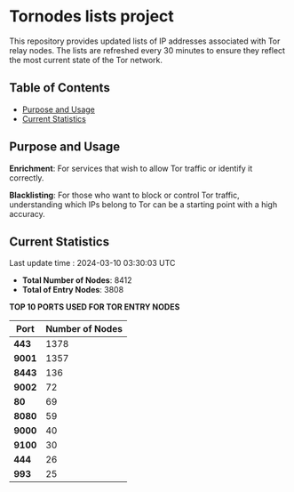 # Tornodes lists project

This repository provides updated lists of IP addresses associated with Tor relay nodes. The lists are refreshed every 30 minutes to ensure they reflect the most current state of the Tor network.

## Table of Contents

- [Purpose and Usage](#purpose-and-usage)
- [Current Statistics](#current-statistics)


## Purpose and Usage

**Enrichment**: For services that wish to allow Tor traffic or identify it correctly.

**Blacklisting**: For those who want to block or control Tor traffic, understanding which IPs belong to Tor can be a starting point with a high accuracy.

## Current Statistics

Last update time : 2024-03-10 03:30:03 UTC

- **Total Number of Nodes**: 8412
- **Total of Entry Nodes**: 3808

**TOP 10 PORTS USED FOR TOR ENTRY NODES**

| **Port** | **Number of Nodes** |
|------|-----------------|
| **443**   | 1378  |
| **9001**   | 1357  |
| **8443**   | 136  |
| **9002**   | 72  |
| **80**   | 69  |
| **8080**   | 59  |
| **9000**   | 40  |
| **9100**   | 30  |
| **444**   | 26  |
| **993**   | 25  |

